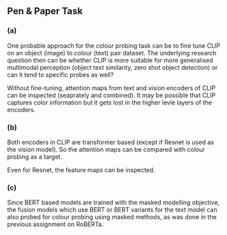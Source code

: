 ## Pen & Paper Task

### (a)

One probable approach for the colour probing task can be to fine tune CLIP on an object (image) to colour (text) pair dataset. The underlying research question then can be whether CLIP is more suitable for more generalised multimodal perception (object text similarity, zero shot object detection) or can it tend to specific probes as well?

Without fine-tuning, attention maps from text and vision encoders of CLIP can be inspected (seaprately and combined). It may be possible that CLIP captures color information but it gets lost in the higher levle layers of the encoders.

### (b)

Both encoders in CLIP are transformer based (except if Resnet is used as the vision model). So the attention maps can be compared with colour probing as a target.

Even for Resnet, the feature maps can be inspected.

### (c)

Since BERT based models are trained with the masked modelling objective, the fusion models which use BERT or BERT variants for the text model can also probed for colour probing using masked methods, as was done in the previous assignment on RoBERTa.

